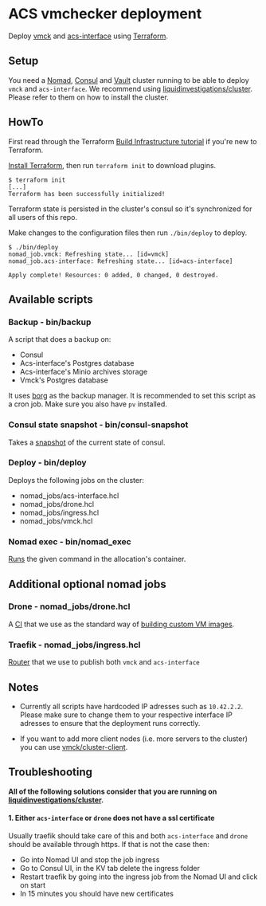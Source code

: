 # ACS vmchecker deployment

Deploy [vmck] and [acs-interface] using [Terraform].

[vmck]: https://github.com/vmck/vmck/
[acs-interface]: https://github.com/vmck/acs-interface/
[Terraform]: https://www.terraform.io/


## Setup

You need a [Nomad], [Consul] and [Vault] cluster running to be able to deploy
`vmck` and `acs-interface`. We recommend using [liquidinvestigations/cluster]. Please
refer to them on how to install the cluster.

[Nomad]: https://nomadproject.io/
[Consul]: https://www.consul.io/
[Vault]: https://www.vaultproject.io/
[liquidinvestigations/cluster]: https://github.com/liquidinvestigations/cluster


## HowTo
First read through the Terraform [Build Infrastructure tutorial] if you're new
to Terraform.

[Install Terraform], then run `terraform init` to download plugins.

```
$ terraform init
[...]
Terraform has been successfully initialized!
```

Terraform state is persisted in the cluster's consul so it's synchronized for
all users of this repo.

Make changes to the configuration files then run `./bin/deploy` to deploy.

```
$ ./bin/deploy
nomad_job.vmck: Refreshing state... [id=vmck]
nomad_job.acs-interface: Refreshing state... [id=acs-interface]

Apply complete! Resources: 0 added, 0 changed, 0 destroyed.
```

[Build Infrastructure tutorial]: https://learn.hashicorp.com/terraform/getting-started/build
[Install Terraform]: https://www.terraform.io/downloads.html


## Available scripts

### Backup - bin/backup

A script that does a backup on:

* Consul
* Acs-interface's Postgres database
* Acs-interface's Minio archives storage
* Vmck's Postgres database

It uses [borg] as the backup manager. It is recommended to set this script as
a cron job. Make sure you also have `pv` installed.

[borg]: https://borgbackup.readthedocs.io/en/stable/


### Consul state snapshot - bin/consul-snapshot

Takes a [snapshot] of the current state of consul.

[snapshot]: https://www.consul.io/api/snapshot.html


### Deploy - bin/deploy

Deploys the following jobs on the cluster:

* nomad_jobs/acs-interface.hcl
* nomad_jobs/drone.hcl
* nomad_jobs/ingress.hcl
* nomad_jobs/vmck.hcl


### Nomad exec - bin/nomad_exec

[Runs] the given command in the allocation's container.


[Runs]: https://nomadproject.io/docs/commands/alloc/exec/


## Additional optional nomad jobs

### Drone - nomad_jobs/drone.hcl

A [CI] that we use as the standard way of [building custom VM images].

[CI]: https://drone.io/
[building custom VM images]: https://github.com/vmck/image-builder


### Traefik - nomad_jobs/ingress.hcl

[Router] that we use to publish both `vmck` and `acs-interface`

[Router]: https://docs.traefik.io/


## Notes

* Currently all scripts have hardcoded IP adresses such as `10.42.2.2`. Please make
sure to change them to your respective interface IP adresses to ensure that the
deployment runs correctly.

* If you want to add more client nodes (i.e. more servers to the cluster) you can
use [vmck/cluster-client].

[vmck/cluster-client]: https://github.com/vmck/cluster-client


## Troubleshooting

**All of the following solutions consider that you are running on [liquidinvestigations/cluster].**

#### 1. Either `acs-interface` or `drone` does not have a ssl certificate

Usually traefik should take care of this and both `acs-interface` and `drone` should be available
through https. If that is not the case then:

* Go into Nomad UI and stop the job ingress
* Go to Consul UI, in the KV tab delete the ingress folder
* Restart traefik by going into the ingress job from the Nomad UI and click on start
* In 15 minutes you should have new certificates

[liquidinvestigations/cluster]: https://github.com/liquidinvestigations/cluster
